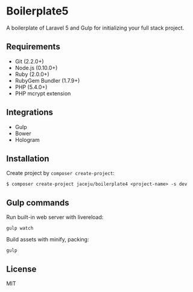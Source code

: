 # Boilerplate5

A boilerplate of Laravel 5 and Gulp for initializing your full stack project.

## Requirements

* Git (2.2.0+)
* Node.js (0.10.0+)
* Ruby (2.0.0+)
* RubyGem Bundler (1.7.9+)
* PHP (5.4.0+)
* PHP mcrypt extension

## Integrations

* Gulp
* Bower
* Hologram

## Installation

Create project by `composer create-project`:

```
$ composer create-project jaceju/boilerplate4 <project-name> -s dev
```

## Gulp commands

Run built-in web server with livereload:

```
gulp watch
```

Build assets with minify, packing:

```
gulp
```

## License

MIT
